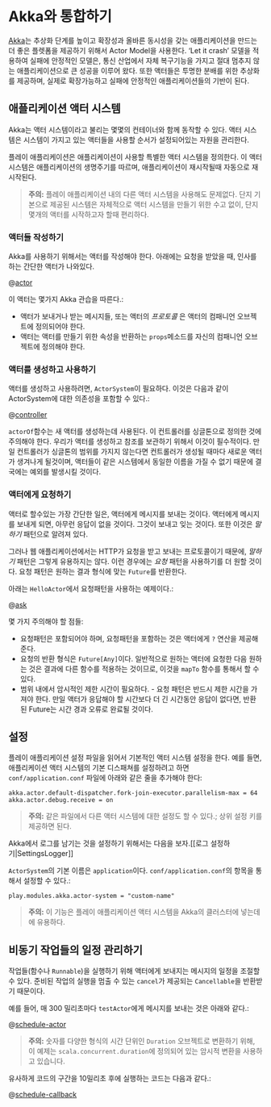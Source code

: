 <!--- Copyright (C) 2009-2015 Typesafe Inc. <http://www.typesafe.com> -->
# Akka와 통합하기

[Akka](http://akka.io/)는 추상화 단계를 높이고 확장성과 올바른 동시성을 갖는 애플리케이션을 만드는 더 좋은 플렛폼을 제공하기 위해서 Actor Model을 사용한다. ‘Let it crash’ 모델을 적용하여 실패에 안정적인 모델은, 통신 산업에서 자체 복구기능을 가지고 절대 멈추지 않는 애플리케이션으로 큰 성공을 이루어 왔다. 또한 액터들은 투명한 분배를 위한 추상화를 제공하며, 실제로 확장가능하고 실패에 안정적인 애플리케이션들의 기반이 된다.

## 애플리케이션 액터 시스템

Akka는 액터 시스템이라고 불리는 몇몇의 컨테이너와 함께 동작할 수 있다. 액터 시스템은 시스템이 가지고 있는 액터들을 사용할 순서가 설정되어있는 자원을 관리한다.

플레이 애플리케이션은 애플리케이션이 사용할 특별한 액터 시스템을 정의한다. 이 액터 시스템은 애플리케이션의 생명주기를 따르며, 애플리케이션이 재시작될때 자동으로 재시작된다.

> **주의:** 플레이 애플리케이션 내의 다른 액터 시스템을 사용해도 문제없다. 단지 기본으로 제공된 시스템은 자체적으로 액터 시스템을 만들기 위한 수고 없이, 단지 몇개의 액터를 시작하고자 할때 편리하다.

### 액터들 작성하기

Akka를 사용하기 위해서는 액터를 작성해야 한다. 아래에는 요청을 받았을 때, 인사를 하는 간단한 액터가 나와있다.

@[actor](code/ScalaAkka.scala)

이 액터는 몇가지 Akka 관습을 따른다.:

* 액터가 보내거나 받는 메시지들, 또는 액터의 _프로토콜_ 은 액터의 컴패니언 오브젝트에 정의되어야 한다.
* 액터는 액터를 만들기 위한 속성을 반환하는 `props`메소드를 자신의 컴패니언 오브젝트에 정의해야 한다.

### 액터를 생성하고 사용하기

액터를 생성하고 사용하려면, `ActorSystem`이 필요하다. 이것은 다음과 같이 ActorSystem에 대한 의존성을 포함할 수 있다.:

@[controller](code/ScalaAkka.scala)

`actorOf`함수는 새 액터를 생성하는데 사용된다. 이 컨트롤러를 싱글톤으로 정의한 것에 주의해야 한다. 우리가 액터를 생성하고 참조를 보관하기 위해서 이것이 필수적이다. 만일 컨트롤러가 싱글톤의 범위를 가지지 않는다면 컨트롤러가 생성될 때마다 새로운 액터가 생겨나게 될것이며, 액터들이 같은 시스템에서 동일한 이름을 가질 수 없기 때문에 결국에는 예외를 발생시킬 것이다.

### 액터에게 요청하기

액터로 할수있는 가장 간단한 일은, 액터에게 메시지를 보내는 것이다. 액터에게 메시지를 보내게 되면, 아무런 응답이 없을 것이다. 그것이 보내고 잊는 것이다. 또한 이것은 _말하기_ 패턴으로 알려져 있다.
  
그러나 웹 애플리케이션에서는 HTTP가 요청을 받고 보내는 프로토콜이기 때문에, _말하기_ 패턴은 그렇게 유용하지는 않다. 이런 경우에는 _요청_ 패턴을 사용하기를 더 원할 것이다. 요청 패턴은 원하는 결과 형식에 맞는 `Future`를 반환한다.

아래는 `HelloActor`에서 요청패턴을 사용하는 예제이다.:

@[ask](code/ScalaAkka.scala)

몇 가지 주의해야 할 점들:

* 요청패턴은 포함되어야 하며, 요청패턴을 포함하는 것은 액터에게 `?` 연산을 제공해 준다.
* 요청의 반환 형식은 `Future[Any]`이다. 일반적으로 원하는 액터에 요청한 다음 원하는 것은 결과에 다른 함수를 적용하는 것이므로, 이것을 `mapTo` 함수를 통해서 할 수 있다.
* 범위 내에서 암시적인 제한 시간이 필요하다. - 요청 패턴은 반드시 제한 시간을 가져야 한다. 만일 액터가 응답해야 할 시간보다 더 긴 시간동안 응답이 없다면, 반환된 Future는 시간 경과 오류로 완료될 것이다.

## 설정

플레이 애플리케이션 설정 파일을 읽어서 기본적인 액터 시스템 설정을 한다. 예를 들면, 애플리케이션 액터 시스템의 기본 디스패쳐를 설정하려고 하면 `conf/application.conf` 파일에 아래와 같은 줄을 추가해야 한다:

```
akka.actor.default-dispatcher.fork-join-executor.parallelism-max = 64
akka.actor.debug.receive = on
```

> **주의:** 같은 파일에서 다른 액터 시스템에 대한 설정도 할 수 있다.; 상위 설정 키를 제공하면 된다.

Akka에서 로그를 남기는 것을 설정하기 위해서는 다음을 보자.[[로그 설정하기|SettingsLogger]]

`ActorSystem`의 기본 이름은 `application`이다. `conf/application.conf`의 항목을 통해서 설정할 수 있다.:

```
play.modules.akka.actor-system = "custom-name"
```

> **주의:** 이 기능은 플레이 애플리케이션 액터 시스템을 Akka의 클러스터에 넣는데에 유용하다.

## 비동기 작업들의 일정 관리하기

작업들(함수나 `Runnable`)을 실행하기 위해 액터에게 보내지는 메시지의 일정을 조절할 수 있다. 준비된 작업의 실행을 멈출 수 있는 `cancel`가 제공되는 `Cancellable`을 반환받기 때문이다.

예를 들어, 매 300 밀리초마다 `testActor`에게 메시지를 보내는 것은 아래와 같다.:

@[schedule-actor](code/ScalaAkka.scala)

> **주의:** 숫자를 다양한 형식의 시간 단위인 `Duration` 오브젝트로 변환하기 위해, 이 예제는 `scala.concurrent.duration`에 정의되어 있는 암시적 변환을 사용하고 있습니다.

유사하게 코드의 구간을 10밀리초 후에 실행하는 코드는 다음과 같다.:

@[schedule-callback](code/ScalaAkka.scala)

